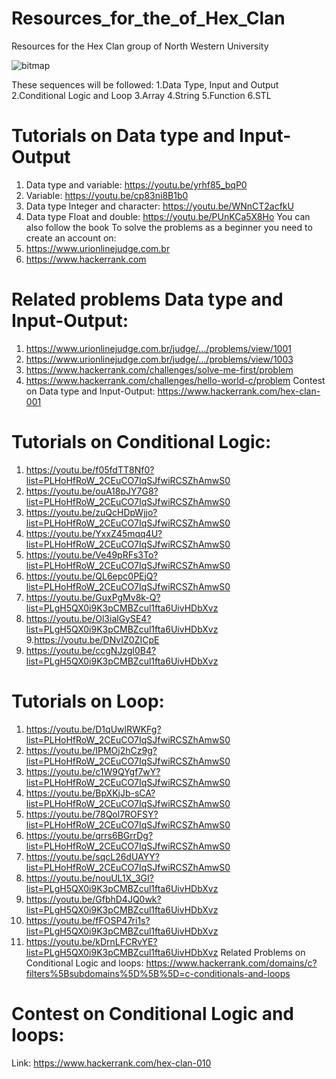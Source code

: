 # Resources_for_the_of_Hex_Clan
Resources for the Hex Clan group of North Western University

![bitmap](https://user-images.githubusercontent.com/39271244/53488146-a5681a00-3ab7-11e9-83b7-2106eab9e22f.png)

These sequences will be followed: 
1.Data Type, Input and Output
2.Conditional Logic and Loop
3.Array
4.String 
5.Function 
6.STL

# Tutorials on Data type and Input-Output
1. Data type and variable: https://youtu.be/yrhf85_bqP0
2. Variable: https://youtu.be/cp83ni8B1b0
3. Data type Integer and character: https://youtu.be/WNnCT2acfkU
4. Data type Float and double: https://youtu.be/PUnKCa5X8Ho
You can also follow the book
To solve the problems as a beginner you need to create an account on:
1. https://www.urionlinejudge.com.br
2. https://www.hackerrank.com
# Related problems Data type and Input-Output:
1. https://www.urionlinejudge.com.br/judge/…/problems/view/1001
2. https://www.urionlinejudge.com.br/judge/…/problems/view/1003
3. https://www.hackerrank.com/challenges/solve-me-first/problem
4. https://www.hackerrank.com/challenges/hello-world-c/problem
Contest on Data type and Input-Output: https://www.hackerrank.com/hex-clan-001
# Tutorials on Conditional Logic:
1. https://youtu.be/f05fdTT8Nf0?list=PLHoHfRoW_2CEuCO7IqSJfwiRCSZhAmwS0
2. https://youtu.be/ouA18pJY7G8?list=PLHoHfRoW_2CEuCO7IqSJfwiRCSZhAmwS0
3. https://youtu.be/zuQcHDpWjjo?list=PLHoHfRoW_2CEuCO7IqSJfwiRCSZhAmwS0
4. https://youtu.be/YxxZ45mqq4U?list=PLHoHfRoW_2CEuCO7IqSJfwiRCSZhAmwS0
5. https://youtu.be/Ve49pRFs3To?list=PLHoHfRoW_2CEuCO7IqSJfwiRCSZhAmwS0
6. https://youtu.be/QL6epc0PEjQ?list=PLHoHfRoW_2CEuCO7IqSJfwiRCSZhAmwS0
7. https://youtu.be/GuxPgMv8k-Q?list=PLgH5QX0i9K3pCMBZcul1fta6UivHDbXvz
8. https://youtu.be/Ol3ialGySE4?list=PLgH5QX0i9K3pCMBZcul1fta6UivHDbXvz
9.https://youtu.be/DNvIZ0ZICpE
10. https://youtu.be/ccgNJzgl0B4?list=PLgH5QX0i9K3pCMBZcul1fta6UivHDbXvz
# Tutorials on Loop:
1. https://youtu.be/D1qUwlRWKFg?list=PLHoHfRoW_2CEuCO7IqSJfwiRCSZhAmwS0
2. https://youtu.be/IPMOj2hCz9g?list=PLHoHfRoW_2CEuCO7IqSJfwiRCSZhAmwS0
3. https://youtu.be/c1W9QYgf7wY?list=PLHoHfRoW_2CEuCO7IqSJfwiRCSZhAmwS0
4. https://youtu.be/BpXKjJb-sCA?list=PLHoHfRoW_2CEuCO7IqSJfwiRCSZhAmwS0
5. https://youtu.be/78Qol7ROFSY?list=PLHoHfRoW_2CEuCO7IqSJfwiRCSZhAmwS0
6. https://youtu.be/qrrs6BGrrDg?list=PLHoHfRoW_2CEuCO7IqSJfwiRCSZhAmwS0
7. https://youtu.be/sqcL26dUAYY?list=PLHoHfRoW_2CEuCO7IqSJfwiRCSZhAmwS0
8. https://youtu.be/nouUL1X_3GI?list=PLgH5QX0i9K3pCMBZcul1fta6UivHDbXvz
9. https://youtu.be/GfbhD4JQ0wk?list=PLgH5QX0i9K3pCMBZcul1fta6UivHDbXvz
10. https://youtu.be/fFOSP47ri1s?list=PLgH5QX0i9K3pCMBZcul1fta6UivHDbXvz
11. https://youtu.be/kDrnLFCRvYE?list=PLgH5QX0i9K3pCMBZcul1fta6UivHDbXvz
Related Problems on Conditional Logic and loops: 
https://www.hackerrank.com/domains/c?filters%5Bsubdomains%5D%5B%5D=c-conditionals-and-loops
# Contest on Conditional Logic and loops: 
Link: https://www.hackerrank.com/hex-clan-010
